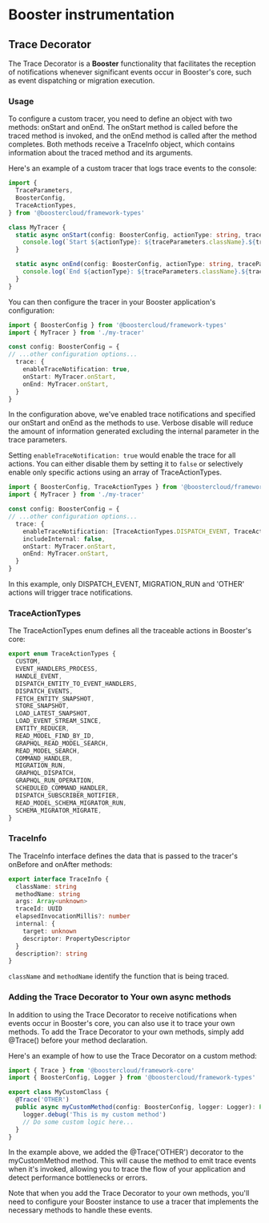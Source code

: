 # Booster instrumentation

## Trace Decorator
The Trace Decorator is a **Booster** functionality that facilitates the reception of notifications whenever significant events occur in Booster's core, such as event dispatching or migration execution.

### Usage
To configure a custom tracer, you need to define an object with two methods: onStart and onEnd. The onStart method is called before the traced method is invoked, and the onEnd method is called after the method completes. Both methods receive a TraceInfo object, which contains information about the traced method and its arguments.

Here's an example of a custom tracer that logs trace events to the console:

```typescript
import {
  TraceParameters,
  BoosterConfig,
  TraceActionTypes,
} from '@boostercloud/framework-types'

class MyTracer {
  static async onStart(config: BoosterConfig, actionType: string, traceParameters: TraceParameters): Promise<void> {
    console.log(`Start ${actionType}: ${traceParameters.className}.${traceParameters.methodName}`)
  }

  static async onEnd(config: BoosterConfig, actionType: string, traceParameters: TraceParameters): Promise<void> {
    console.log(`End ${actionType}: ${traceParameters.className}.${traceParameters.methodName}`)
  }
}
```

You can then configure the tracer in your Booster application's configuration:

```typescript
import { BoosterConfig } from '@boostercloud/framework-types'
import { MyTracer } from './my-tracer'

const config: BoosterConfig = {
// ...other configuration options...
  trace: {
    enableTraceNotification: true,
    onStart: MyTracer.onStart,
    onEnd: MyTracer.onStart,
  }
}
```

In the configuration above, we've enabled trace notifications and specified our onStart and onEnd as the methods to use. Verbose disable will reduce the amount of information generated excluding the internal parameter in the trace parameters. 

Setting `enableTraceNotification: true` would enable the trace for all actions. You can either disable them by setting it to `false` or selectively enable only specific actions using an array of TraceActionTypes.

```typescript
import { BoosterConfig, TraceActionTypes } from '@boostercloud/framework-types'
import { MyTracer } from './my-tracer'

const config: BoosterConfig = {
// ...other configuration options...
  trace: {
    enableTraceNotification: [TraceActionTypes.DISPATCH_EVENT, TraceActionTypes.MIGRATION_RUN, 'OTHER'],
    includeInternal: false,
    onStart: MyTracer.onStart,
    onEnd: MyTracer.onStart,
  }
}
```

In this example, only DISPATCH_EVENT, MIGRATION_RUN and 'OTHER' actions will trigger trace notifications.

### TraceActionTypes

The TraceActionTypes enum defines all the traceable actions in Booster's core:

```typescript
export enum TraceActionTypes {
  CUSTOM,
  EVENT_HANDLERS_PROCESS,
  HANDLE_EVENT,
  DISPATCH_ENTITY_TO_EVENT_HANDLERS,
  DISPATCH_EVENTS,
  FETCH_ENTITY_SNAPSHOT,
  STORE_SNAPSHOT,
  LOAD_LATEST_SNAPSHOT,
  LOAD_EVENT_STREAM_SINCE,
  ENTITY_REDUCER,
  READ_MODEL_FIND_BY_ID,
  GRAPHQL_READ_MODEL_SEARCH,
  READ_MODEL_SEARCH,
  COMMAND_HANDLER,
  MIGRATION_RUN,
  GRAPHQL_DISPATCH,
  GRAPHQL_RUN_OPERATION,
  SCHEDULED_COMMAND_HANDLER,
  DISPATCH_SUBSCRIBER_NOTIFIER,
  READ_MODEL_SCHEMA_MIGRATOR_RUN,
  SCHEMA_MIGRATOR_MIGRATE,
}
```

### TraceInfo
The TraceInfo interface defines the data that is passed to the tracer's onBefore and onAfter methods:

```typescript
export interface TraceInfo {
  className: string
  methodName: string
  args: Array<unknown>
  traceId: UUID
  elapsedInvocationMillis?: number
  internal: {
    target: unknown
    descriptor: PropertyDescriptor
  }
  description?: string
}
```

`className` and `methodName` identify the function that is being traced.

### Adding the Trace Decorator to Your own async methods
In addition to using the Trace Decorator to receive notifications when events occur in Booster's core, you can also use it to trace your own methods. To add the Trace Decorator to your own methods, simply add @Trace() before your method declaration.

Here's an example of how to use the Trace Decorator on a custom method:

```typescript
import { Trace } from '@boostercloud/framework-core'
import { BoosterConfig, Logger } from '@boostercloud/framework-types'

export class MyCustomClass {
  @Trace('OTHER')
  public async myCustomMethod(config: BoosterConfig, logger: Logger): Promise<void> {
    logger.debug('This is my custom method')
    // Do some custom logic here...
  }
}
```

In the example above, we added the @Trace('OTHER') decorator to the myCustomMethod method. This will cause the method to emit trace events when it's invoked, allowing you to trace the flow of your application and detect performance bottlenecks or errors.

Note that when you add the Trace Decorator to your own methods, you'll need to configure your Booster instance to use a tracer that implements the necessary methods to handle these events. 
